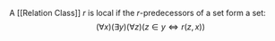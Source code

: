 A [[Relation Class]] $r$ is local if 
the $r$-predecessors of a set form a set:
$$
(\forall x)(\exists y)(\forall z)(z\in y\iff r(z,x))
$$
